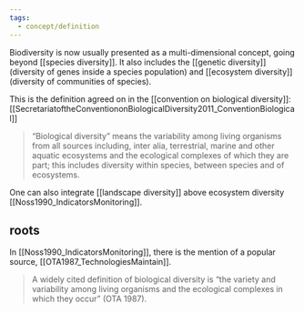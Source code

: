 ```yaml
---
tags:
  - concept/definition
---
```

Biodiversity is now usually presented as a multi-dimensional concept, going beyond [[species diversity]]. It also includes the [[genetic diversity]] (diversity of genes inside a species population) and [[ecosystem diversity]] (diversity of communities of species).

This is the definition agreed on in the [[convention on biological diversity]]:
[[SecretariatoftheConventiononBiologicalDiversity2011_ConventionBiological]]
> “Biological diversity” means the variability among living organisms from all sources including, inter alia, terrestrial, marine and other aquatic ecosystems and the ecological complexes of which they are part; this includes diversity within species, between species and of ecosystems.

One can also integrate [[landscape diversity]] above ecosystem diversity [[Noss1990_IndicatorsMonitoring]].

## roots
In [[Noss1990_IndicatorsMonitoring]], there is the mention of a popular source, [[OTA1987_TechnologiesMaintain]].
> A widely cited definition of biological diversity is “the variety and variability among living organisms and the ecological complexes in which they occur” (OTA 1987).